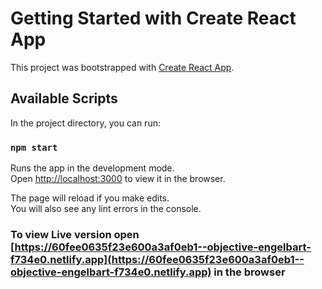 # Getting Started with Create React App

This project was bootstrapped with [Create React App](https://github.com/facebook/create-react-app).

## Available Scripts

In the project directory, you can run:

### `npm start`

Runs the app in the development mode.\
Open [http://localhost:3000](http://localhost:3000) to view it in the browser.

The page will reload if you make edits.\
You will also see any lint errors in the console.

### To view Live version open [https://60fee0635f23e600a3af0eb1--objective-engelbart-f734e0.netlify.app](https://60fee0635f23e600a3af0eb1--objective-engelbart-f734e0.netlify.app) in the browser
